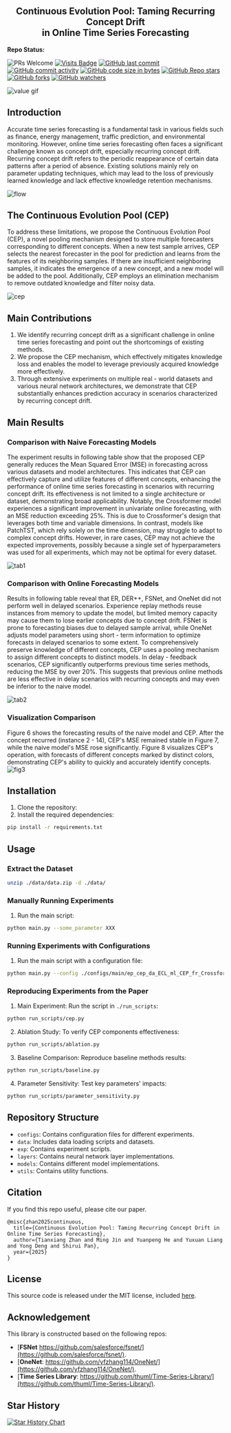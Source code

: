 <div align="center">
  <h2><b> Continuous Evolution Pool: Taming Recurring Concept Drift
    <br/> in Online Time Series Forecasting </b></h2>
</div>

**Repo Status:**

![PRs Welcome](https://img.shields.io/badge/PRs-Welcome-green)
[![Visits Badge](https://badges.pufler.dev/visits/ztxtech/cep_ts)](https://github.com/ztxtech/cep_ts)
[![GitHub last commit](https://img.shields.io/github/last-commit/ztxtech/cep_ts)](https://github.com/ztxtech/cep_ts/activity?ref=master&activity_type=direct_push)
[![GitHub commit activity](https://img.shields.io/github/commit-activity/t/ztxtech/cep_ts)](https://github.com/ztxtech/cep_ts/graphs/commit-activity)
[![GitHub code size in bytes](https://img.shields.io/github/languages/code-size/ztxtech/cep_ts)](https://github.com/ztxtech/cep_ts)
[![GitHub Repo stars](https://img.shields.io/github/stars/ztxtech/cep_ts)](https://github.com/ztxtech/cep_ts)
[![GitHub forks](https://img.shields.io/github/forks/ztxtech/cep_ts)](https://github.com/ztxtech/cep_ts)
[![GitHub watchers](https://img.shields.io/github/watchers/ztxtech/cep_ts)](https://github.com/ztxtech/cep_ts)

![value gif](./docs/figs/value.gif)

## Introduction

Accurate time series forecasting is a fundamental task in various fields such as finance, energy management, traffic prediction, and environmental monitoring. However, online time series forecasting often faces a significant challenge known as concept drift, especially recurring concept drift. Recurring concept drift refers to the periodic reappearance of certain data patterns after a period of absence. Existing solutions mainly rely on parameter updating techniques, which may lead to the loss of previously learned knowledge and lack effective knowledge retention mechanisms.

![flow](./docs/figs/flow.png)

## The Continuous Evolution Pool (CEP)

To address these limitations, we propose the Continuous Evolution Pool (CEP), a novel pooling mechanism designed to store multiple forecasters corresponding to different concepts. When a new test sample arrives, CEP selects the nearest forecaster in the pool for prediction and learns from the features of its neighboring samples. If there are insufficient neighboring samples, it indicates the emergence of a new concept, and a new model will be added to the pool. Additionally, CEP employs an elimination mechanism to remove outdated knowledge and filter noisy data.

![cep](./docs/figs/cep.png)

## Main Contributions

1. We identify recurring concept drift as a significant challenge in online time series forecasting and point out the shortcomings of existing methods.
2. We propose the CEP mechanism, which effectively mitigates knowledge loss and enables the model to leverage previously acquired knowledge more effectively.
3. Through extensive experiments on multiple real - world datasets and various neural network architectures, we demonstrate that CEP substantially enhances prediction accuracy in scenarios characterized by recurring concept drift.

## Main Results

### Comparison with Naive Forecasting Models

The experiment results in following table show that the proposed CEP generally reduces the Mean Squared Error (MSE) in forecasting across various datasets and model architectures. This indicates that CEP can effectively capture and utilize features of different concepts, enhancing the performance of online time series forecasting in scenarios with recurring concept drift. Its effectiveness is not limited to a single architecture or dataset, demonstrating broad applicability. Notably, the Crossformer model experiences a significant improvement in univariate online forecasting, with an MSE reduction exceeding 25%. This is due to Crossformer's design that leverages both time and variable dimensions. In contrast, models like PatchTST, which rely solely on the time dimension, may struggle to adapt to complex concept drifts. However, in rare cases, CEP may not achieve the expected improvements, possibly because a single set of hyperparameters was used for all experiments, which may not be optimal for every dataset.

![tab1](./docs/figs/table1.png)

### Comparison with Online Forecasting Models

Results in following table reveal that ER, DER++, FSNet, and OneNet did not perform well in delayed scenarios. Experience replay methods reuse instances from memory to update the model, but limited memory capacity may cause them to lose earlier concepts due to concept drift. FSNet is prone to forecasting biases due to delayed sample arrival, while OneNet adjusts model parameters using short - term information to optimize forecasts in delayed scenarios to some extent. To comprehensively preserve knowledge of different concepts, CEP uses a pooling mechanism to assign different concepts to distinct models. In delay - feedback scenarios, CEP significantly outperforms previous time series methods, reducing the MSE by over 20%. This suggests that previous online methods are less effective in delay scenarios with recurring concepts and may even be inferior to the naive model.

![tab2](./docs/figs/table2.png)

### Visualization Comparison

Figure 6 shows the forecasting results of the naive model and CEP. After the concept recurred (instance 2 - 14), CEP's MSE remained stable in Figure 7, while the naive model's MSE rose significantly. Figure 8 visualizes CEP's operation, with forecasts of different concepts marked by distinct colors, demonstrating CEP's ability to quickly and accurately identify concepts.
![fig3](./docs/figs/fig3.png)

## Installation

1. Clone the repository:
2. Install the required dependencies:

```bash
pip install -r requirements.txt
```

## Usage

### Extract the Dataset

```bash
unzip ./data/data.zip -d ./data/
```

### Manually Running Experiments

1. Run the main script:

```bash
python main.py --some_parameter XXX
```

### Running Experiments with Configurations

1. Run the main script with a configuration file:

```bash
python main.py --config ./configs/main/ep_cep_da_ECL_ml_CEP_fr_Crossformer_pn_1_fo_0.8_do_1.5_oe_fade_pt_True.json
```

### Reproducing Experiments from the Paper

1. Main Experiment: Run the script in `./run_scripts`:

```bash
python run_scripts/cep.py
```

2. Ablation Study: To verify CEP components effectiveness:

```bash
python run_scripts/ablation.py
```

3. Baseline Comparison: Reproduce baseline methods results:

```bash
python run_scripts/baseline.py
```

4. Parameter Sensitivity: Test key parameters' impacts:

```bash
python run_scripts/parameter_sensitivity.py
```

## Repository Structure

- `configs`: Contains configuration files for different experiments.
- `data`: Includes data loading scripts and datasets.
- `exp`: Contains experiment scripts.
- `layers`: Contains neural network layer implementations.
- `models`: Contains different model implementations.
- `utils`: Contains utility functions.

## Citation

If you find this repo useful, please cite our paper.

```
@misc{zhan2025continuous,
  title={Continuous Evolution Pool: Taming Recurring Concept Drift in Online Time Series Forecasting},
  author={Tianxiang Zhan and Ming Jin and Yuanpeng He and Yuxuan Liang and Yong Deng and Shirui Pan},
  year={2025}
}
```

## License

This source code is released under the MIT license, included [here](LICENSE).

## Acknowledgement

This library is constructed based on the following repos:

- [**FSNet** https://github.com/salesforce/fsnet/](https://github.com/salesforce/fsnet/).
- [**OneNet**: https://github.com/yfzhang114/OneNet/](https://github.com/yfzhang114/OneNet/).
- [**Time Series Library**: https://github.com/thuml/Time-Series-Library/](https://github.com/thuml/Time-Series-Library/).

## Star History

[![Star History Chart](https://api.star-history.com/svg?repos=ztxtech/cep_ts&type=Date)](https://star-history.com/#ztxtech/cep_ts&Date)
